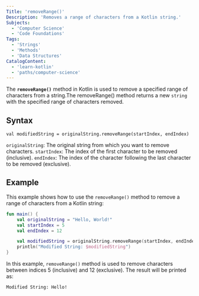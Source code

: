 ```yaml
---
Title: 'removeRange()'
Description: 'Removes a range of characters from a Kotlin string.'
Subjects:
  - 'Computer Science'
  - 'Code Foundations'
Tags:
  - 'Strings'
  - 'Methods'
  - 'Data Structures'
CatalogContent:
  - 'learn-kotlin'
  - 'paths/computer-science'
---
```


The **`removeRange()`** method in Kotlin is used to remove a specified range of characters from a string.The removeRange() method returns a new `string` with the specified range of characters removed.

## Syntax

```pseudo
val modifiedString = originalString.removeRange(startIndex, endIndex)
```

`originalString`: The original string from which you want to remove characters.
`startIndex`: The index of the first character to be removed (inclusive).
`endIndex`: The index of the character following the last character to be removed (exclusive).

## Example

This example shows how to use the `removeRange()` method to remove a range of characters from a Kotlin string:

```kotlin
fun main() {
    val originalString = "Hello, World!"
    val startIndex = 5
    val endIndex = 12

    val modifiedString = originalString.removeRange(startIndex, endIndex)
    println("Modified String: $modifiedString")
}

```

In this example, `removeRange()` method is used to remove characters between indices 5 (inclusive) and 12 (exclusive). The result will be printed as:

```shell
Modified String: Hello!
```
